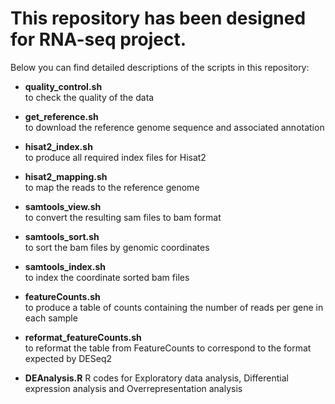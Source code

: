 # This repository has been designed for RNA-seq project.

Below you can find detailed descriptions of the scripts in this repository:

* **quality_control.sh**              
to check the quality of the data
         
* **get_reference.sh**           
to download the reference genome sequence and associated annotation
           
* **hisat2_index.sh**            
to produce all required index files for Hisat2
          
* **hisat2_mapping.sh**           
to map the reads to the reference genome
           
* **samtools_view.sh**          
to convert the resulting sam files to bam format
           
* **samtools_sort.sh**         
to sort the bam files by genomic coordinates
           
* **samtools_index.sh**         
to index the coordinate sorted bam files
          
* **featureCounts.sh**        
to produce a table of counts containing the number of reads per gene in each sample
         
* **reformat_featureCounts.sh**            
to reformat the table from FeatureCounts to correspond to the format expected by DESeq2

* **DEAnalysis.R**
R codes for Exploratory data analysis, Differential expression analysis and Overrepresentation analysis
